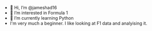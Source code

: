 - 👋 Hi, I’m @jameshad16
- 👀 I’m interested in Formula 1
- 🌱 I’m currently learning Python
- I'm very much a beginner. I like looking at F1 data and analyising it.

<!---
jameshad16/jameshad16 is a ✨ special ✨ repository because its `README.md` (this file) appears on your GitHub profile.
You can click the Preview link to take a look at your changes.
--->
